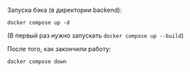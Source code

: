Запуска бэка (в директории backend):
```shell
docker compose up -d
```
(В первый раз нужно запускать `docker compose up --build`)

После того, как закончили работу:
```shell
docker compose down
```